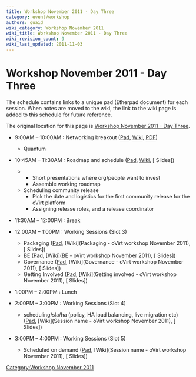 ```yaml
---
title: Workshop November 2011 - Day Three
category: event/workshop
authors: quaid
wiki_category: Workshop November 2011
wiki_title: Workshop November 2011 - Day Three
wiki_revision_count: 9
wiki_last_updated: 2011-11-03
---
```


# Workshop November 2011 - Day Three

The schedule contains links to a unique pad (Etherpad document) for each session. When notes are moved to the wiki, the link to the wiki page is added to this schedule for future reference.

The original location for this page is [Workshop November 2011 - Day Three](/community/events/archives/workshop/workshop-november-2011-day-three/).

*   9:00AM – 10:00AM : Networking breakout ([Pad](http://etherpad.ubuntu.com/networking-breakout-ovirt-workshop-20111103), [Wiki](/community/events/archives/workshop/network-breakout-workshop-november-2011/), [PDF](http://resources.ovirt.org/old-site-files/wiki/Quantum_Ovirt_discussion-20111103.pdf))
    -   Quantum
*   10:45AM – 11:30AM : Roadmap and schedule ([Pad](http://etherpad.ubuntu.com/roadmap-and-schedule-ovirt-workshop-20111103), [Wiki](/community/events/archives/workshop/roadmap-and-schedule-workshop-november-2011/), [ Slides])
    -   -   Short presentations where org/people want to invest
        -   Assemble working roadmap
    -   Scheduling community release
        -   Pick the date and logistics for the first community release for the oVirt platform
        -   Assigning release roles, and a release coordinator

*   11:30AM – 12:00PM : Break
*   12:00AM – 1:00PM : Working Sessions (Slot 3)
    -   Packaging ([Pad](http://etherpad.ubuntu.com/packaging-ovirt-workshop-20111103), [Wiki](Packaging - oVirt workshop November 2011), [ Slides])
    -   BE ([Pad](http://etherpad.ubuntu.com/be-ovirt-workshop-20111103), [Wiki](BE - oVirt workshop November 2011), [ Slides])
    -   Governance ([Pad](http://etherpad.ubuntu.com/governance-ovirt-workshop-20111103), [Wiki](Governance - oVirt workshop November 2011), [ Slides])
    -   Getting Involved ([Pad](http://etherpad.ubuntu.com/getting-involved-ovirt-workshop-20111103), [Wiki](Getting involved - oVirt workshop November 2011), [ Slides])
*   1:00PM – 2:00PM : Lunch
*   2:00PM – 3:00PM : Working Sessions (Slot 4)
    -   scheduling/sla/ha (policy, HA load balancing, live migration etc) ([Pad](http://etherpad.ubuntu.com/session-name-ovirt-workshop-20111103), [Wiki](Session name - oVirt workshop November 2011), [ Slides])
*   3:00PM – 4:00PM : Working Sessions (Slot 5)
    -   Scheduled on demand ([Pad](http://etherpad.ubuntu.com/session-name-ovirt-workshop-20111103), [Wiki](Session name - oVirt workshop November 2011), [ Slides])

[Category:Workshop November 2011](/community/events/archives/workshop/workshop-november-2011/)
